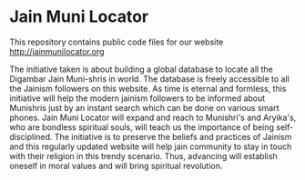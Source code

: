 Jain Muni Locator
===============

This repository contains public code files for our website http://jainmunilocator.org


The initiative taken is about building a global database to locate all the Digambar Jain Muni-shris in world. The database is freely accessible to all the Jainism followers on this website. As time is eternal and formless, this initiative will help the modern jainism followers to be informed about Munishris just by an instant search which can be done on various smart phones.
Jain Muni Locator will expand and reach to Munishri's and Aryika's, who are bondless spiritual souls, will teach us the importance of being self- disciplined.
The initiative is to preserve the beliefs and practices of Jainism and this regularly updated website will help jain community to stay in touch with their religion in this trendy scenario.
Thus, advancing will establish oneself in moral values and will bring spiritual revolution. 

